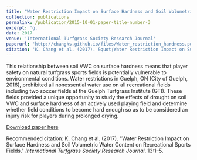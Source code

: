 ```yaml
---
title: "Water Restriction Impact on Surface Hardness and Soil Volumetric Water Content on Recreational Sports Fields"
collection: publications
permalink: /publication/2015-10-01-paper-title-number-3
excerpt: 'g.'
date: 2017
venue: 'International Turfgrass Society Research Journal'
paperurl: 'http://changks.github.io/files/Water_restriction_hardness.pdf'
citation: 'K. Chang et al. (2017). &quot;Water Restriction Impact on Surface Hardness and Soil Volumetric Water Content on Recreational Sports Fields.&quot; <i>International Turfgrass Society Research Journal</i>. 13:1–5.'
---
```

This relationship between soil VWC on surface hardness means that player safety on natural turfgrass sports fields is potentially vulnerable to environmental conditions. Water restrictions in Guelph, ON (City of Guelph, 2016), prohibited all nonessential water use on all recreational fields including two soccer fields at the Guelph Turfgrass Institute (GTI). These fields provided a unique opportunity to study the effects of drought on soil VWC and surface hardness of an actively used playing field and determine whether field conditions to become hard enough so as to be considered an injury risk for players during prolonged drying.

[Download paper here](http://changks.github.io/files/Water_restriction_hardness.pdf)

Recommended citation: K. Chang et al. (2017). &quot;Water Restriction Impact on Surface Hardness and Soil Volumetric Water Content on Recreational Sports Fields.&quot; <i>International Turfgrass Society Research Journal</i>. 13:1–5.



